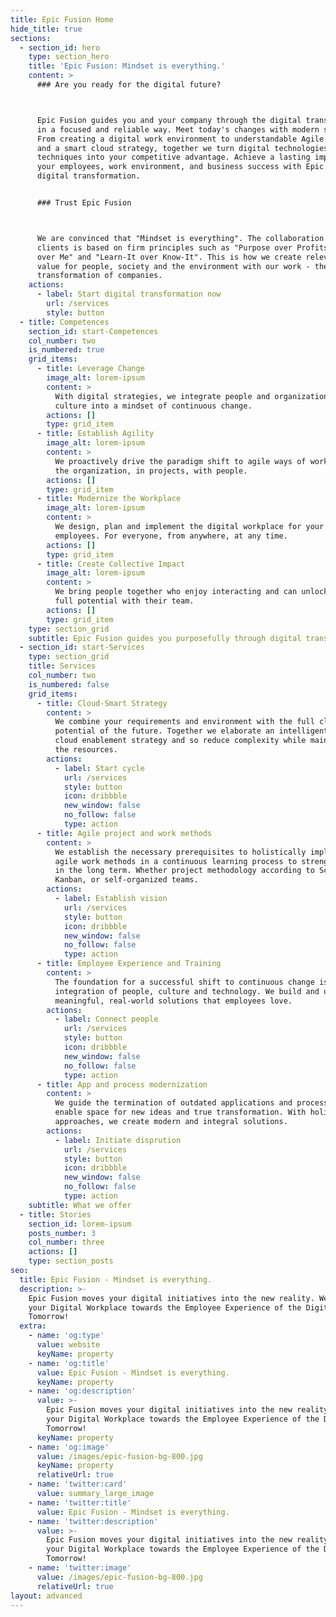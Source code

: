 ```yaml
---
title: Epic Fusion Home
hide_title: true
sections:
  - section_id: hero
    type: section_hero
    title: 'Epic Fusion: Mindset is everything.'
    content: >
      ### Are you ready for the digital future?



      Epic Fusion guides you and your company through the digital transformation
      in a focused and reliable way. Meet today's changes with modern solutions.
      From creating a digital work environment to understandable Agile coaching
      and a smart cloud strategy, together we turn digital technologies and
      techniques into your competitive advantage. Achieve a lasting impact on
      your employees, work environment, and business success with Epic Fusion on
      digital transformation.


      ### Trust Epic Fusion



      We are convinced that "Mindset is everything". The collaboration with our
      clients is based on firm principles such as "Purpose over Profits", "We
      over Me" and "Learn-It over Know-It". This is how we create relevant added
      value for people, society and the environment with our work - the digital
      transformation of companies.
    actions:
      - label: Start digital transformation now
        url: /services
        style: button
  - title: Competences
    section_id: start-Competences
    col_number: two
    is_numbered: true
    grid_items:
      - title: Leverage Change
        image_alt: lorem-ipsum
        content: >
          With digital strategies, we integrate people and organizational
          culture into a mindset of continuous change.
        actions: []
        type: grid_item
      - title: Establish Agility
        image_alt: lorem-ipsum
        content: >
          We proactively drive the paradigm shift to agile ways of working in
          the organization, in projects, with people.
        actions: []
        type: grid_item
      - title: Modernize the Workplace
        image_alt: lorem-ipsum
        content: >
          We design, plan and implement the digital workplace for your
          employees. For everyone, from anywhere, at any time.
        actions: []
        type: grid_item
      - title: Create Collective Impact
        image_alt: lorem-ipsum
        content: >
          We bring people together who enjoy interacting and can unlock their
          full potential with their team.
        actions: []
        type: grid_item
    type: section_grid
    subtitle: Epic Fusion guides you purposefully through digital transformation
  - section_id: start-Services
    type: section_grid
    title: Services
    col_number: two
    is_numbered: false
    grid_items:
      - title: Cloud-Smart Strategy
        content: >
          We combine your requirements and environment with the full cloud
          potential of the future. Together we elaborate an intelligent, staged
          cloud enablement strategy and so reduce complexity while maintaining
          the resources.
        actions:
          - label: Start cycle
            url: /services
            style: button
            icon: dribbble
            new_window: false
            no_follow: false
            type: action
      - title: Agile project and work methods
        content: >
          We establish the necessary prerequisites to holistically implement
          agile work methods in a continuous learning process to strengthen them
          in the long term. Whether project methodology according to Scrum or
          Kanban, or self-organized teams.
        actions:
          - label: Establish vision
            url: /services
            style: button
            icon: dribbble
            new_window: false
            no_follow: false
            type: action
      - title: Employee Experience and Training
        content: >
          The foundation for a successful shift to continuous change is the
          integration of people, culture and technology. We build and unite
          meaningful, real-world solutions that employees love.
        actions:
          - label: Connect people
            url: /services
            style: button
            icon: dribbble
            new_window: false
            no_follow: false
            type: action
      - title: App and process modernization
        content: >
          We guide the termination of outdated applications and processes to
          enable space for new ideas and true transformation. With holistic
          approaches, we create modern and integral solutions.
        actions:
          - label: Initiate disprution
            url: /services
            style: button
            icon: dribbble
            new_window: false
            no_follow: false
            type: action
    subtitle: What we offer
  - title: Stories
    section_id: lorem-ipsum
    posts_number: 3
    col_number: three
    actions: []
    type: section_posts
seo:
  title: Epic Fusion - Mindset is everything.
  description: >-
    Epic Fusion moves your digital initiatives into the new reality. We shape
    your Digital Workplace towards the Employee Experience of the Digital
    Tomorrow!
  extra:
    - name: 'og:type'
      value: website
      keyName: property
    - name: 'og:title'
      value: Epic Fusion - Mindset is everything.
      keyName: property
    - name: 'og:description'
      value: >-
        Epic Fusion moves your digital initiatives into the new reality. Shape
        your Digital Workplace towards the Employee Experience of the Digital
        Tomorrow!
      keyName: property
    - name: 'og:image'
      value: /images/epic-fusion-bg-800.jpg
      keyName: property
      relativeUrl: true
    - name: 'twitter:card'
      value: summary_large_image
    - name: 'twitter:title'
      value: Epic Fusion - Mindset is everything.
    - name: 'twitter:description'
      value: >-
        Epic Fusion moves your digital initiatives into the new reality. Shape
        your Digital Workplace towards the Employee Experience of the Digital
        Tomorrow!
    - name: 'twitter:image'
      value: /images/epic-fusion-bg-800.jpg
      relativeUrl: true
layout: advanced
---
```

